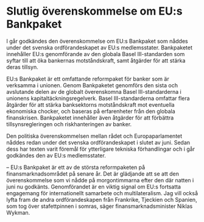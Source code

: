# Slutlig överenskommelse om EU:s Bankpaket

I går godkändes den överenskommelse om EU:s Bankpaket som nåddes under det svenska ordförandeskapet av EU:s medlemsstater. Bankpaketet innehåller EU:s genomförande av den globala Basel III-standarden som syftar till att öka bankernas motståndskraft, samt åtgärder för att stärka deras tillsyn.

EU:s Bankpaket är ett omfattande reformpaket för banker som är verksamma i unionen. Genom Bankpaketet genomförs den sista och avslutande delen av de globalt överenskomna Basel III-standarderna i unionens kapitaltäckningsregelverk. Basel III-standarderna omfattar flera åtgärder för att stärka banksektorns motståndskraft mot eventuella ekonomiska chocker, och baseras på erfarenheter från den globala finanskrisen. Bankpaketet innehåller även åtgärder för att förbättra tillsynsregleringen och riskhanteringen av banker.

Den politiska överenskommelsen mellan rådet och Europaparlamentet nåddes redan under det svenska ordförandeskapet i slutet av juni. Sedan dess har texten varit föremål för ytterligare tekniska förhandlingar och i går godkändes den av EU:s medlemsstater.

– EU:s Bankpaket är ett av de största reformpaketen på finansmarknadsområdet på senare år. Det är glädjande att se att den överenskommelse som vi nådde på morgontimmarna efter den där natten i juni nu godkänts. Genomförandet är en viktig signal om EU:s fortsatta engagemang för internationellt samarbete och multilateralism. Jag vill också lyfta fram de andra ordförandeskapen från Frankrike, Tjeckien och Spanien, som tog över stafettpinnen i somras, säger finansmarknadsminister Niklas Wykman.
